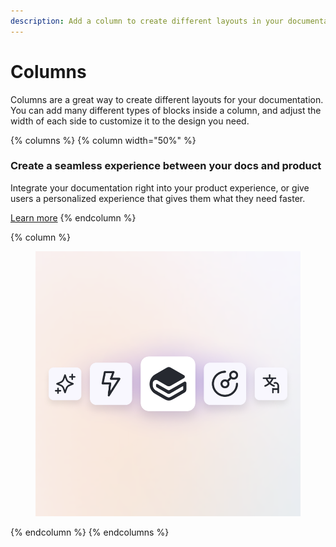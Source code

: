 ```yaml
---
description: Add a column to create different layouts in your documentation.
---
```


# Columns

Columns are a great way to create different layouts for your documentation. You can add many different types of blocks inside a column, and adjust the width of each side to customize it to the design you need.

{% columns %}
{% column width="50%" %}
### Create a seamless experience between your docs and product

Integrate your documentation right into your product experience, or give users a personalized experience that gives them what they need faster.

<a href="https://www.gitbook.com/#alpha-waitlist" class="button primary">Learn more</a>
{% endcolumn %}

{% column %}
<figure><img src="../../.gitbook/assets/GitBook vision post.png" alt="An image of GitBook icons demonstrating side by side column functionality"><figcaption></figcaption></figure>
{% endcolumn %}
{% endcolumns %}
